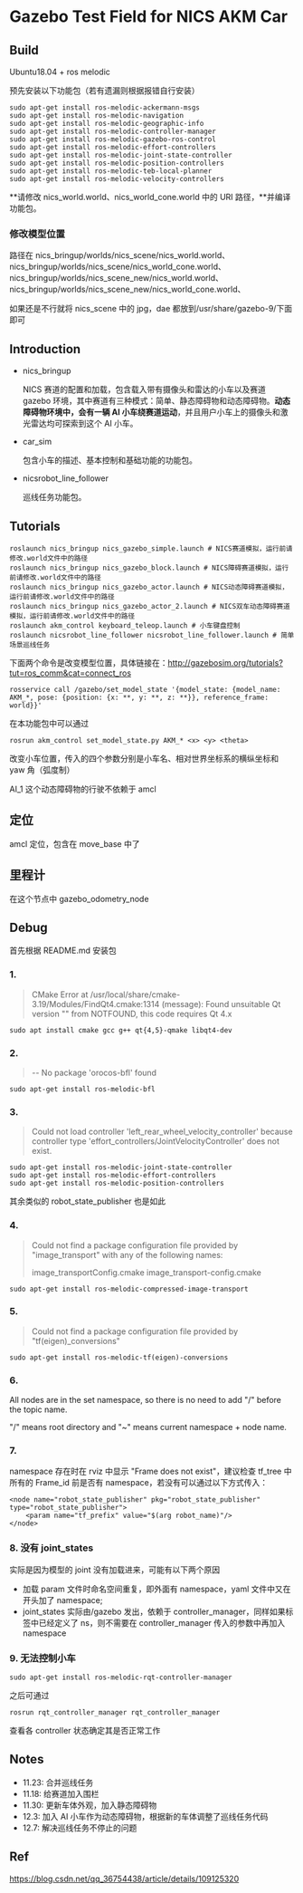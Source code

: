 # Gazebo Test Field for NICS AKM Car

## Build

Ubuntu18.04 + ros melodic

预先安装以下功能包（若有遗漏则根据报错自行安装）

```shell
sudo apt-get install ros-melodic-ackermann-msgs
sudo apt-get install ros-melodic-navigation
sudo apt-get install ros-melodic-geographic-info
sudo apt-get install ros-melodic-controller-manager
sudo apt-get install ros-melodic-gazebo-ros-control
sudo apt-get install ros-melodic-effort-controllers
sudo apt-get install ros-melodic-joint-state-controller
sudo apt-get install ros-melodic-position-controllers
sudo apt-get install ros-melodic-teb-local-planner
sudo apt-get install ros-melodic-velocity-controllers
```

**请修改 nics_world.world、nics_world_cone.world 中的 URI 路径，**并编译功能包。

### 修改模型位置

路径在
nics_bringup/worlds/nics_scene/nics_world.world、
nics_bringup/worlds/nics_scene/nics_world_cone.world、
nics_bringup/worlds/nics_scene_new/nics_world.world、
nics_bringup/worlds/nics_scene_new/nics_world_cone.world、

如果还是不行就将 nics_scene 中的 jpg，dae 都放到/usr/share/gazebo-9/下面即可

## Introduction

- nics_bringup

  NICS 赛道的配置和加载，包含载入带有摄像头和雷达的小车以及赛道 gazebo 环境，其中赛道有三种模式：简单、静态障碍物和动态障碍物。**动态障碍物环境中，会有一辆 AI 小车绕赛道运动**，并且用户小车上的摄像头和激光雷达均可探索到这个 AI 小车。

- car_sim

  包含小车的描述、基本控制和基础功能的功能包。

- nicsrobot_line_follower

  巡线任务功能包。

## Tutorials

```
roslaunch nics_bringup nics_gazebo_simple.launch # NICS赛道模拟，运行前请修改.world文件中的路径
roslaunch nics_bringup nics_gazebo_block.launch # NICS障碍赛道模拟，运行前请修改.world文件中的路径
roslaunch nics_bringup nics_gazebo_actor.launch # NICS动态障碍赛道模拟，运行前请修改.world文件中的路径
roslaunch nics_bringup nics_gazebo_actor_2.launch # NICS双车动态障碍赛道模拟，运行前请修改.world文件中的路径
roslaunch akm_control keyboard_teleop.launch # 小车键盘控制
roslaunch nicsrobot_line_follower nicsrobot_line_follower.launch # 简单场景巡线任务
```

下面两个命令是改变模型位置，具体链接在：http://gazebosim.org/tutorials?tut=ros_comm&cat=connect_ros

```
rosservice call /gazebo/set_model_state	'{model_state: {model_name: AKM_*, pose: {position: {x: **, y: **, z: **}}, reference_frame: world}}'
```

在本功能包中可以通过

```
rosrun akm_control set_model_state.py AKM_* <x> <y> <theta>
```

改变小车位置，传入的四个参数分别是小车名、相对世界坐标系的横纵坐标和 yaw 角（弧度制）

AI_1 这个动态障碍物的行驶不依赖于 amcl

## 定位

amcl 定位，包含在 move_base 中了

## 里程计

在这个节点中 gazebo_odometry_node

## Debug

首先根据 README.md 安装包

### 1.

> CMake Error at /usr/local/share/cmake-3.19/Modules/FindQt4.cmake:1314 (message): Found unsuitable Qt version "" from NOTFOUND, this code requires Qt 4.x

```
sudo apt install cmake gcc g++ qt{4,5}-qmake libqt4-dev
```

### 2.

> -- No package 'orocos-bfl' found

```
sudo apt-get install ros-melodic-bfl
```

### 3.

> Could not load controller 'left_rear_wheel_velocity_controller' because controller type 'effort_controllers/JointVelocityController' does not exist.

```
sudo apt-get install ros-melodic-joint-state-controller
sudo apt-get install ros-melodic-effort-controllers
sudo apt-get install ros-melodic-position-controllers
```

其余类似的 robot_state_publisher 也是如此

### 4.

> Could not find a package configuration file provided by "image_transport" with any of the following names:
>
> image_transportConfig.cmake image_transport-config.cmake

```
sudo apt-get install ros-melodic-compressed-image-transport
```

### 5.

> Could not find a package configuration file provided by "tf(eigen)\_conversions"

```
sudo apt-get install ros-melodic-tf(eigen)-conversions
```

### 6.

All nodes are in the set namespace, so there is no need to add "/" before the topic name.

"/" means root directory and "~" means current namespace + node name.

### 7.

namespace 存在时在 rviz 中显示 "Frame does not exist"，建议检查 tf_tree 中所有的 Frame_id 前是否有 namespace，若没有可以通过以下方式传入：

```
<node name="robot_state_publisher" pkg="robot_state_publisher" type="robot_state_publisher">
    <param name="tf_prefix" value="$(arg robot_name)"/>
</node>
```

### 8. 没有 joint_states

实际是因为模型的 joint 没有加载进来，可能有以下两个原因

- 加载 param 文件时命名空间重复，即外面有 namespace，yaml 文件中又在开头加了 namespace;
- joint_states 实际由/gazebo 发出，依赖于 controller_manager，同样如果<gruop>标签中已经定义了 ns，则不需要在 controller_manager 传入的参数中再加入 namespace

### 9. 无法控制小车

```shell
sudo apt-get install ros-melodic-rqt-controller-manager
```

之后可通过

```shell
rosrun rqt_controller_manager rqt_controller_manager
```

查看各 controller 状态确定其是否正常工作

## Notes

- 11.23: 合并巡线任务
- 11.18: 给赛道加入围栏
- 11.30: 更新车体外观，加入静态障碍物
- 12.3: 加入 AI 小车作为动态障碍物，根据新的车体调整了巡线任务代码
- 12.7: 解决巡线任务不停止的问题

## Ref

https://blog.csdn.net/qq_36754438/article/details/109125320
